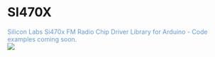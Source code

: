 SI470X
======

<div style="color:#6699cc;">Silicon Labs Si470x FM Radio Chip Driver Library for Arduino - Code examples coming soon.</div>
<img src="http://www.hobbytent.com/other/files/10663-01a.jpg" />
